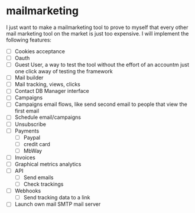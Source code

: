 # mailmarketing

I just want to make a mailmarketing tool to prove to myself that every other mail marketing tool on the market is just too expensive.
I will implement the following features:
- [ ] Cookies acceptance
- [ ] Oauth
- [ ] Guest User, a way to test the tool without the effort of an accountm just one click away of testing the framework
- [ ] Mail builder
- [ ] Mail tracking, views, clicks
- [ ] Contact DB Manager interface
- [ ] Campaigns
- [ ] Campaigns email flows, like send second email to people that view the first email
- [ ] Schedule email/campaigns
- [ ] Unsubscribe
- [ ] Payments
  - [ ] Paypal
  - [ ] credit card
  - [ ] MbWay
- [ ] Invoices
- [ ] Graphical metrics analytics
- [ ] API
  - [ ] Send emails
  - [ ] Check trackings
- [ ] Webhooks
  - [ ] Send tracking data to a link
- [ ] Launch own mail SMTP mail server
